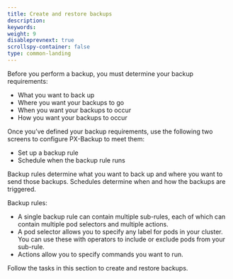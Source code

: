 ```yaml
---
title: Create and restore backups
description:
keywords:
weight: 9
disableprevnext: true
scrollspy-container: false
type: common-landing
---
```


Before you perform a backup, you must determine your backup requirements:

* What you want to back up
* Where you want your backups to go
* When you want your backups to occur
* How you want your backups to occur

Once you’ve defined your backup requirements, use the following two screens to configure PX-Backup to meet them:

* Set up a backup rule
* Schedule when the backup rule runs

Backup rules determine what you want to back up and where you want to send those backups. Schedules determine when and how the backups are triggered.

Backup rules:

* A single backup rule can contain multiple sub-rules, each of which can contain multiple pod selectors and multiple actions.
* A pod selector allows you to specify any label for pods in your cluster. You can use these with operators to include or exclude pods from your sub-rule.
* Actions allow you to specify commands you want to run.

Follow the tasks in this section to create and restore backups.